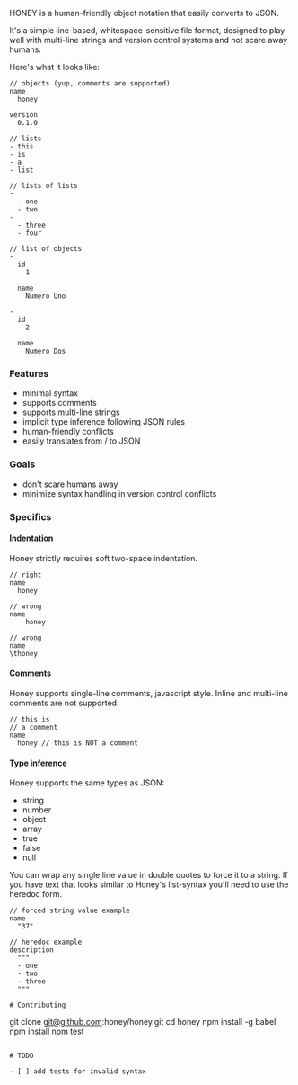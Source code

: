 HONEY is a human-friendly object notation that easily converts to JSON.

It's a simple line-based, whitespace-sensitive file format,
designed to play well with multi-line strings and version control systems and
not scare away humans.

Here's what it looks like:

```
// objects (yup, comments are supported)
name
  honey

version
  0.1.0

// lists
- this
- is
- a
- list

// lists of lists
-
  - one
  - two
-
  - three
  - four

// list of objects
-
  id
    1

  name
    Numero Uno

-
  id
    2

  name
    Numero Dos
```

### Features

- minimal syntax
- supports comments
- supports multi-line strings
- implicit type inference following JSON rules
- human-friendly conflicts
- easily translates from / to JSON

### Goals

- don't scare humans away
- minimize syntax handling in version control conflicts

### Specifics

#### Indentation

Honey strictly requires soft two-space indentation.

```
// right
name
  honey

// wrong
name
    honey

// wrong
name
\thoney
```

#### Comments

Honey supports single-line comments, javascript style.
Inline and multi-line comments are not supported.

```
// this is
// a comment
name
  honey // this is NOT a comment
```

#### Type inference

Honey supports the same types as JSON:

- string
- number
- object
- array
- true
- false
- null

You can wrap any single line value in double quotes to force it to a string.
If you have text that looks similar to Honey's list-syntax you'll need to use
the heredoc form.

```
// forced string value example
name
  "37"

// heredoc example
description
  """
  - one
  - two
  - three
  """

# Contributing

```
git clone git@github.com:honey/honey.git
cd honey
npm install -g babel
npm install
npm test
```

# TODO

- [ ] add tests for invalid syntax
